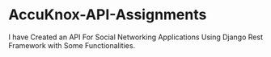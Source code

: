 # AccuKnox-API-Assignments
I have Created an API For Social Networking Applications Using Django Rest Framework with Some Functionalities.
